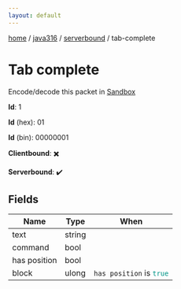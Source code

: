 ```yaml
---
layout: default
---
```


[home](/)  /  [java316](/protocol/java316)  /  [serverbound](/protocol/java316/serverbound)  /  tab-complete

# Tab complete

Encode/decode this packet in [Sandbox](../../../sandbox/java316#serverbound.tab_complete)

**Id**: 1

**Id** (hex): 01

**Id** (bin): 00000001

**Clientbound**: ✖️

**Serverbound**: ✔️

## Fields

Name | Type | When
---|---|:---:
text | string | 
command | bool | 
has position | bool | 
block | ulong | <code>has position</code> is <code><span style="color:#009688">true</span></code>
